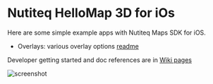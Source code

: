 Nutiteq HelloMap 3D for iOs
==============

Here are some simple example apps with Nutiteq Maps SDK for iOS.

   * Overlays: various overlay options [readme](https://github.com/nutiteq/hellomap3d-ios/blob/master/overlays/README.md)

Developer getting started and doc references are in [Wiki pages](https://github.com/nutiteq/hellomap3d-ios/wiki)

![screenshot](https://dl.dropboxusercontent.com/u/3573333/public_web/ios_overlays_sample.png)
